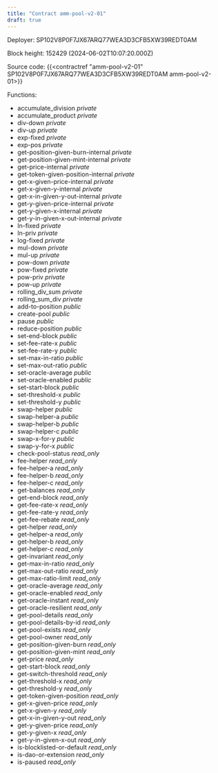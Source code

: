 ```yaml
---
title: "Contract amm-pool-v2-01"
draft: true
---
```

Deployer: SP102V8P0F7JX67ARQ77WEA3D3CFB5XW39REDT0AM


 



Block height: 152429 (2024-06-02T10:07:20.000Z)

Source code: {{<contractref "amm-pool-v2-01" SP102V8P0F7JX67ARQ77WEA3D3CFB5XW39REDT0AM amm-pool-v2-01>}}

Functions:

* accumulate_division _private_
* accumulate_product _private_
* div-down _private_
* div-up _private_
* exp-fixed _private_
* exp-pos _private_
* get-position-given-burn-internal _private_
* get-position-given-mint-internal _private_
* get-price-internal _private_
* get-token-given-position-internal _private_
* get-x-given-price-internal _private_
* get-x-given-y-internal _private_
* get-x-in-given-y-out-internal _private_
* get-y-given-price-internal _private_
* get-y-given-x-internal _private_
* get-y-in-given-x-out-internal _private_
* ln-fixed _private_
* ln-priv _private_
* log-fixed _private_
* mul-down _private_
* mul-up _private_
* pow-down _private_
* pow-fixed _private_
* pow-priv _private_
* pow-up _private_
* rolling_div_sum _private_
* rolling_sum_div _private_
* add-to-position _public_
* create-pool _public_
* pause _public_
* reduce-position _public_
* set-end-block _public_
* set-fee-rate-x _public_
* set-fee-rate-y _public_
* set-max-in-ratio _public_
* set-max-out-ratio _public_
* set-oracle-average _public_
* set-oracle-enabled _public_
* set-start-block _public_
* set-threshold-x _public_
* set-threshold-y _public_
* swap-helper _public_
* swap-helper-a _public_
* swap-helper-b _public_
* swap-helper-c _public_
* swap-x-for-y _public_
* swap-y-for-x _public_
* check-pool-status _read_only_
* fee-helper _read_only_
* fee-helper-a _read_only_
* fee-helper-b _read_only_
* fee-helper-c _read_only_
* get-balances _read_only_
* get-end-block _read_only_
* get-fee-rate-x _read_only_
* get-fee-rate-y _read_only_
* get-fee-rebate _read_only_
* get-helper _read_only_
* get-helper-a _read_only_
* get-helper-b _read_only_
* get-helper-c _read_only_
* get-invariant _read_only_
* get-max-in-ratio _read_only_
* get-max-out-ratio _read_only_
* get-max-ratio-limit _read_only_
* get-oracle-average _read_only_
* get-oracle-enabled _read_only_
* get-oracle-instant _read_only_
* get-oracle-resilient _read_only_
* get-pool-details _read_only_
* get-pool-details-by-id _read_only_
* get-pool-exists _read_only_
* get-pool-owner _read_only_
* get-position-given-burn _read_only_
* get-position-given-mint _read_only_
* get-price _read_only_
* get-start-block _read_only_
* get-switch-threshold _read_only_
* get-threshold-x _read_only_
* get-threshold-y _read_only_
* get-token-given-position _read_only_
* get-x-given-price _read_only_
* get-x-given-y _read_only_
* get-x-in-given-y-out _read_only_
* get-y-given-price _read_only_
* get-y-given-x _read_only_
* get-y-in-given-x-out _read_only_
* is-blocklisted-or-default _read_only_
* is-dao-or-extension _read_only_
* is-paused _read_only_
